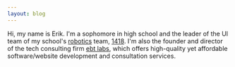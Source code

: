 ```yaml
---
layout: blog
---
```

Hi, my name is Erik. I'm a sophomore in high school and the leader of the UI team of my school's [robotics](http://firstinspires.org/robotics/frc) team, [1418](http://1418.team). I'm also the founder and director of the tech consulting firm [ebt labs](ebt), which offers high-quality yet affordable software/website development and consultation services.